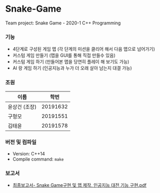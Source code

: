 # Snake-Game
Team project: Snake Game - 2020-1 C++ Programming

### 기능
- 4단계로 구성된 게임 맵 (각 단계의 미션을 클리어 해서 다음 맵으로 넘어가기)
- 커스텀 게임 만들기 (맵을 GUI를 통해 직접 만들수 있음)
- 커스텀 게임 하기 (만들어본 맵을 당연히 플레이 해 보기도 가능)
- AI 랑 게임 하기 (인공지능과 누가 더 오래 살아 남는지 대결 가능)

### 조원

| 이름          | 학번     |
|---------------|----------|
| 윤상건 (조장) | 20191632 |
| 구형모        | 20191551 |
| 김태윤        | 20191578 |

### 버전 및 컴파일

* Version: C++14
* Compile command: `make`

### 보고서

* [최종보고서- Snake Game구현 및 맵 제작, 인공지능 대전 기능 구현.pdf](https://github.com/c0510gy/Snake-Game/blob/master/%EC%B5%9C%EC%A2%85%EB%B3%B4%EA%B3%A0%EC%84%9C-%20Snake%20Game%EA%B5%AC%ED%98%84%20%EB%B0%8F%20%EB%A7%B5%20%EC%A0%9C%EC%9E%91%2C%20%EC%9D%B8%EA%B3%B5%EC%A7%80%EB%8A%A5%20%EB%8C%80%EC%A0%84%20%EA%B8%B0%EB%8A%A5%20%EA%B5%AC%ED%98%84.pdf)
